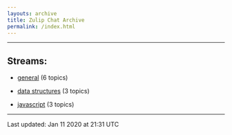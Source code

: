 ```yaml
---
layouts: archive
title: Zulip Chat Archive
permalink: /index.html
---
```


---

## Streams:

* [general](stream/213222-general/index.html) (6 topics)

* [data structures](stream/217915-data-structures/index.html) (3 topics)

* [javascript](stream/217809-javascript/index.html) (3 topics)

<hr><p>Last updated: Jan 11 2020 at 21:31 UTC</p>
